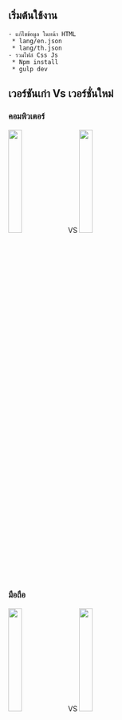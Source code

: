 ## เริ่มต้นใช้งาน

```
- แก้ไขข้อมูล ในหน้า HTML
 * lang/en.json
 * lang/th.json
- รวมไฟล์ Css Js
 * Npm install
 * gulp dev
```

## เวอร์ชันเก่า Vs เวอร์ชั่นใหม่
<h3>คอมพิวเตอร์</h3>

<img src="https://user-images.githubusercontent.com/11131954/59336166-38a42300-8d28-11e9-9d9b-3d2b429b4b94.jpg" width="23%"></img>
VS
<img src="https://user-images.githubusercontent.com/11131954/59336163-380b8c80-8d28-11e9-92e5-278a2fe2fd6a.jpg" width="23%"></img>
<br>
<h3>มือถือ</h3>

<img src="https://user-images.githubusercontent.com/11131954/59336165-380b8c80-8d28-11e9-9806-32703a18326e.jpg" width="23%"></img>
VS
<img src="https://user-images.githubusercontent.com/11131954/59336161-380b8c80-8d28-11e9-9b16-6c7962615a9b.jpg" width="23%"></img>
